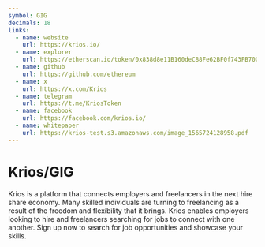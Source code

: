```yaml
---
symbol: GIG
decimals: 18
links:
  - name: website
    url: https://krios.io/
  - name: explorer
    url: https://etherscan.io/token/0x838d8e11B160deC88Fe62BF0f743FB7000941e13
  - name: github
    url: https://github.com/ethereum
  - name: x
    url: https://x.com/Krios
  - name: telegram
    url: https://t.me/KriosToken
  - name: facebook
    url: https://facebook.com/krios.io/
  - name: whitepaper
    url: https://krios-test.s3.amazonaws.com/image_1565724128958.pdf
---
```


# Krios/GIG

Krios is a platform that connects employers and freelancers in the next hire share economy. Many skilled individuals are turning to freelancing as a result of the freedom and flexibility that it brings. Krios enables employers looking to hire and freelancers searching for jobs to connect with one another. Sign up now to search for job opportunities and showcase your skills.
